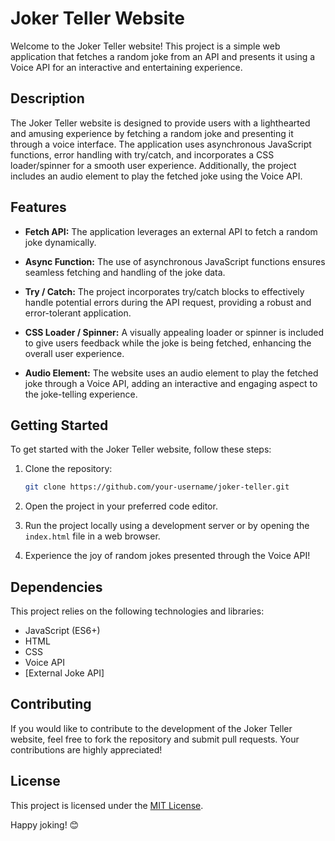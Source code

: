 # Joker Teller Website

Welcome to the Joker Teller website! This project is a simple web application that fetches a random joke from an API and presents it using a Voice API for an interactive and entertaining experience.

## Description

The Joker Teller website is designed to provide users with a lighthearted and amusing experience by fetching a random joke and presenting it through a voice interface. The application uses asynchronous JavaScript functions, error handling with try/catch, and incorporates a CSS loader/spinner for a smooth user experience. Additionally, the project includes an audio element to play the fetched joke using the Voice API.

## Features

- **Fetch API:** The application leverages an external API to fetch a random joke dynamically.

- **Async Function:** The use of asynchronous JavaScript functions ensures seamless fetching and handling of the joke data.

- **Try / Catch:** The project incorporates try/catch blocks to effectively handle potential errors during the API request, providing a robust and error-tolerant application.

- **CSS Loader / Spinner:** A visually appealing loader or spinner is included to give users feedback while the joke is being fetched, enhancing the overall user experience.

- **Audio Element:** The website uses an audio element to play the fetched joke through a Voice API, adding an interactive and engaging aspect to the joke-telling experience.

## Getting Started

To get started with the Joker Teller website, follow these steps:

1. Clone the repository:
   ```bash
   git clone https://github.com/your-username/joker-teller.git
   ```

2. Open the project in your preferred code editor.

3. Run the project locally using a development server or by opening the `index.html` file in a web browser.

4. Experience the joy of random jokes presented through the Voice API!

## Dependencies

This project relies on the following technologies and libraries:

- JavaScript (ES6+)
- HTML
- CSS
- Voice API
- [External Joke API]

## Contributing

If you would like to contribute to the development of the Joker Teller website, feel free to fork the repository and submit pull requests. Your contributions are highly appreciated!

## License

This project is licensed under the [MIT License](LICENSE).

Happy joking! 😊
